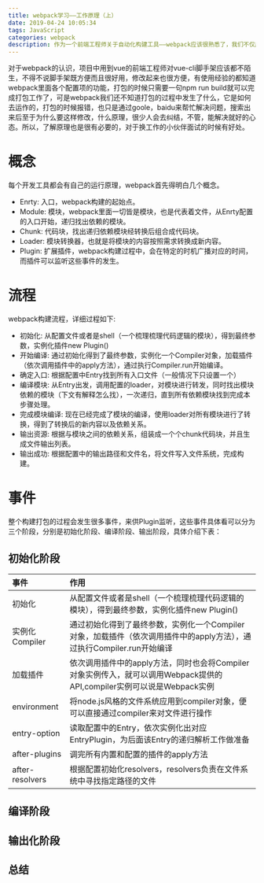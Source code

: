 ```yaml
---
title: webpack学习——工作原理（上）
date: 2019-04-24 10:05:34
tags: JavaScript
categories: webpack
description: 作为一个前端工程师关于自动化构建工具——webpack应该很熟悉了，我们不仅应该要会使用，而且应该要知道它的工作原理和打包的过程中发生了什么。
---
```

对于webpack的认识，项目中用到vue的前端工程师对vue-cli脚手架应该都不陌生，不得不说脚手架既方便而且很好用，修改起来也很方便，有使用经验的都知道webpack里面各个配置项的功能，打包的时候只需要一句npm run build就可以完成打包工作了，可是webpack我们还不知道打包的过程中发生了什么，它是如何去运作的，打包的时候报错，也只是通过goole，baidu来帮忙解决问题，搜索出来后至于为什么要这样修改，什么原理，很少人会去纠结，不管，能解决就好的心态。所以，了解原理也是很有必要的，对于换工作的小伙伴面试的时候有好处。

# 概念
每个开发工具都会有自己的运行原理，webpack首先得明白几个概念。
- Enrty: 入口，webpack构建的起始点。
- Module: 模块，webpack里面一切皆是模块，也是代表着文件，从Enrty配置的入口开始，递归找出依赖的模块。
- Chunk: 代码块，找出递归依赖模块经转换后组合成代码块。
- Loader: 模块转换器，也就是将模块的内容按照需求转换成新内容。
- Plugin: 扩展插件，webpack构建过程中，会在特定的时机广播对应的时间，而插件可以监听这些事件的发生。

# 流程

webpack构建流程，详细过程如下:

- 初始化: 从配置文件或者是shell（一个梳理梳理代码逻辑的模块），得到最终参数，实例化插件new Plugin()
- 开始编译: 通过初始化得到了最终参数，实例化一个Compiler对象，加载插件（依次调用插件中的apply方法），通过执行Compiler.run开始编译。
- 确定入口: 根据配置中Entry找到所有入口文件（一般情况下只设置一个）
- 编译模块: 从Entry出发，调用配置的loader，对模块进行转发，同时找出模块依赖的模块（下文有解释怎么找），一次递归，直到所有依赖模块找到完成本步骤处理。
- 完成模块编译: 现在已经完成了模块的编译，使用loader对所有模块进行了转换，得到了转换后的新内容以及依赖关系。
- 输出资源: 根据与模块之间的依赖关系，组装成一个个chunk代码块，并且生成文件输出列表。
- 输出成功: 根据配置中的输出路径和文件名，将文件写入文件系统，完成构建。

# 事件

整个构建打包的过程会发生很多事件，来供Plugin监听，这些事件具体看可以分为三个阶段，分别是初始化阶段、编译阶段、输出阶段，具体介绍下表：

## 初始化阶段

| 事件 | 作用 |
|:-----|:-------------|
| 初始化 | 从配置文件或者是shell（一个梳理梳理代码逻辑的模块），得到最终参数，实例化插件new Plugin() |
| 实例化Compiler | 通过初始化得到了最终参数，实例化一个Compiler对象，加载插件（依次调用插件中的apply方法），通过执行Compiler.run开始编译 |
| 加载插件 | 依次调用插件中的apply方法，同时也会将Compiler对象实例传入，就可以调用Webpack提供的API,compiler实例可以说是Webpack实例 |
| environment | 将node.js风格的文件系统应用到compiler对象，便可以直接通过compiler来对文件进行操作 |
| entry-option | 读取配置中的Entry，依次实例化出对应EntryPlugin，为后面该Entry的递归解析工作做准备 |
| after-plugins | 调完所有内置和配置的插件的apply方法 |
| after-resolvers | 根据配置初始化resolvers，resolvers负责在文件系统中寻找指定路径的文件 |

## 编译阶段



## 输出化阶段
## 总结